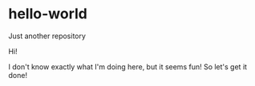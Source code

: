 # hello-world
Just another repository

Hi!

I don't know exactly what I'm doing here, but it seems fun! So let's get it done!
